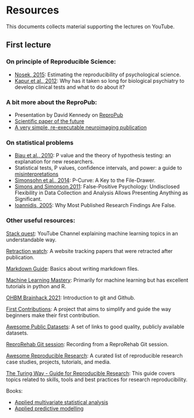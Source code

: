 # Resources

This documents collects material supporting the lectures on YouTube.

## First lecture

### On principle of Reproducible Science:
- [Nosek, 2015](https://www.science.org/doi/10.1126/science.aac4716): Estimating the reproducibility of psychological science.
- [Kapur et al., 2012](https://pubmed.ncbi.nlm.nih.gov/22869033/): Why has it taken so long for biological psychiatry to develop clinical tests and what to do about it?


### A bit more about the ReproPub:
- Presentation by David Kennedy on [ReproPub](https://zenodo.org/record/3336609#.Y0UK5exBzX0)
- [Scientific paper of the future](https://scientificpaperofthefuture.org/#:~:text=The%20Scientific%20Papers%20of%20the,digital%20products%20of%20their%20research)
- [A very simple, re-executable neuroimaging publication](https://pubmed.ncbi.nlm.nih.gov/28781753/)

### On statistical problems
- [Biau et al., 2010](https://pubmed.ncbi.nlm.nih.gov/19921345/): P value and the theory of hypothesis testing: an explanation for new researchers.
- Statistical tests, P values, confidence intervals, and power: a guide to [misinterpretations](https://www.ncbi.nlm.nih.gov/pubmed/27209009)
- [Simonsohn et al.,  2014](https://pages.ucsd.edu/~cmckenzie/Simonsohnetal2014JEPGeneral.pdf): P-Curve: A Key to the File-Drawer.
- [Simons and Simonson 2011](https://journals.sagepub.com/doi/full/10.1177/0956797611417632): False-Positive Psychology: Undisclosed Flexibility in Data Collection and Analysis Allows Presenting Anything as Significant.
- [Ioannidis, 2005](https://journals.plos.org/plosmedicine/article?id=10.1371/journal.pmed.0020124): Why Most Published Research Findings Are False.

### Other useful resources:

[Stack quest](https://www.youtube.com/c/joshstarmer):
YouTube Channel explaining machine learning topics in an understandable way.

[Retraction watch](https://retractionwatch.com/):
A website tracking papers that were retracted after publication. 

[Markdown Guide](https://www.markdownguide.org/):
Basics about writing markdown files. 

[Machine Learning Mastery](https://machinelearningmastery.com/):
Primarily for machine learning but has excellent tutorials in python and R.

[OHBM Brainhack 2021](https://www.youtube.com/watch?v=zh_WFv0uk7w):
Introduction to git and Github.

[First Contributions](https://github.com/firstcontributions/first-contributions):
A project that aims to simplify and guide the way beginners make their first contribution.

[Awesome Public Datasets](https://github.com/awesomedata/awesome-public-datasets):
A set of links to good quality, publicly available datasets.

[ReproRehab Git session](https://nyulangone-my.sharepoint.com/personal/avinash_parnandi_nyulangone_org/_layouts/15/stream.aspx?id=%2Fpersonal%2Favinash%5Fparnandi%5Fnyulangone%5Forg%2FDocuments%2Freprorehab%20git%20session%2010%2D25%2D2022%2Emp4&ga=1):
Recording from a ReproRehab Git session.

[Awesome Reproducible Research](https://github.com/leipzig/awesome-reproducible-research):
A curated list of reproducible research case studies, projects, tutorials, and media.

[The Turing Way - Guide for Reproducible Research](https://the-turing-way.netlify.app/reproducible-research/reproducible-research.html):
This guide covers topics related to skills, tools and best practices for research reproducibility.

Books:
- [Applied multivariate statistical analysis](https://www.amazon.com/Applied-Multivariate-Statistical-Analysis-Wolfgang/dp/3030260054/ref=pd_lpo_3?pd_rd_i=3030260054&psc=1)
- [Applied predictive modelling](http://appliedpredictivemodeling.com/)
